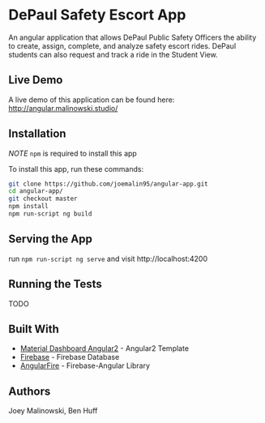 # DePaul Safety Escort App

An angular application that allows DePaul Public Safety Officers the ability to create, assign, complete, and analyze safety escort rides. DePaul students can also request and track a ride in the Student View.

## Live Demo

A live demo of this application can be found here: http://angular.malinowski.studio/

## Installation

*NOTE* `npm` is required to install this app

To install this app, run these commands:

```bash
git clone https://github.com/joemalin95/angular-app.git
cd angular-app/
git checkout master
npm install
npm run-script ng build
```
## Serving the App

run `npm run-script ng serve` and visit http://localhost:4200

## Running the Tests

TODO

## Built With

* [Material Dashboard Angular2](https://www.creative-tim.com/product/material-dashboard-angular2) - Angular2 Template
* [Firebase](https://firebase.google.com/) - Firebase Database
* [AngularFire](https://github.com/angular/angularfire2) - Firebase-Angular Library

## Authors

Joey Malinowski, Ben Huff
